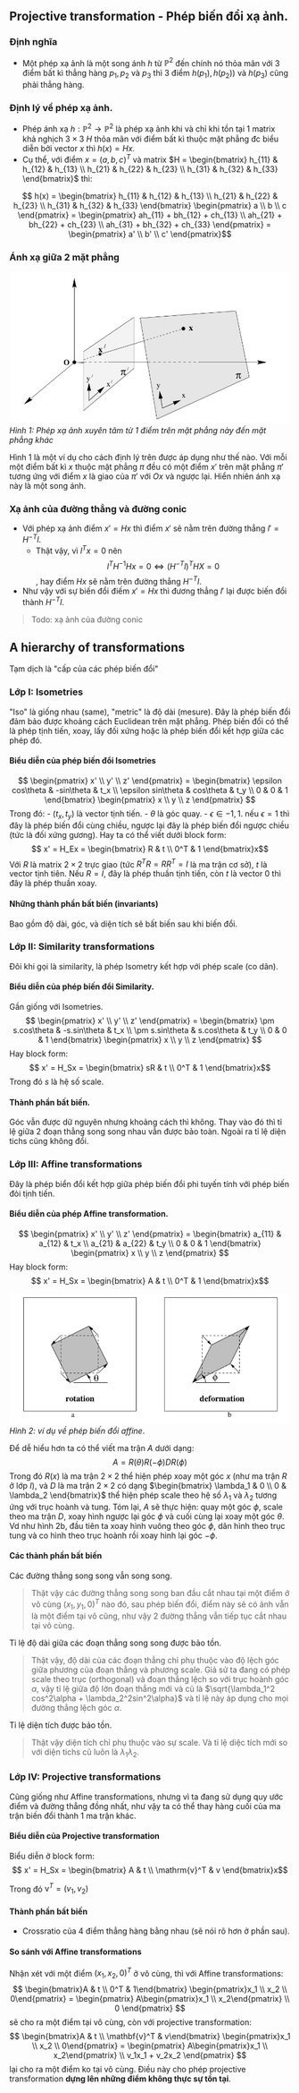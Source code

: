 ## Projective transformation - Phép biến đổi xạ ảnh.
### Định nghĩa
- Một phép xạ ảnh là một song ánh $h$ từ $\mathbb{P}^2$ đến chính nó thỏa mãn với 3 điểm bất kì thẳng hàng $p_1, p_2$ và $p_3$ thì 3 điểm $h(p_1), h(p_2))$ và $h(p_3)$ cũng phải thẳng hàng.
### Định lý về phép xạ ảnh.
- Phép ánh xạ $h: \mathbb{P}^2 \to \mathbb{P}^2$ là phép xạ ảnh khi và chỉ khi tồn tại 1 matrix khả nghịch $3 \times 3$ $H$ thỏa mãn với điểm bất kì thuộc mặt phẳng đc biểu diễn bởi vector $x$ thì $h(x) = Hx$.
- Cụ thể, với điểm $x = (a, b, c)^T$ và matrix $H = \begin{bmatrix}
    h_{11} & h_{12} & h_{13} \\
    h_{21} & h_{22} & h_{23} \\
    h_{31} & h_{32} & h_{33}
\end{bmatrix}$ thì:

$$ h(x) =
\begin{bmatrix}
    h_{11} & h_{12} & h_{13} \\
    h_{21} & h_{22} & h_{23} \\
    h_{31} & h_{32} & h_{33}
\end{bmatrix}
\begin{pmatrix} a \\ b \\ c \end{pmatrix}
= \begin{pmatrix}
    ah_{11} + bh_{12} + ch_{13} \\
    ah_{21} + bh_{22} + ch_{23} \\
    ah_{31} + bh_{32} + ch_{33}
\end{pmatrix}
= \begin{pmatrix} a' \\ b' \\ c' \end{pmatrix}$$

### Ánh xạ giữa 2 mặt phẳng
![central projection](./transformations-central-projection.png)
*Hình 1: Phép xạ ảnh xuyên tâm từ 1 điểm trên mặt phẳng này đến mặt phẳng khác*

Hình 1 là một ví dụ cho cách định lý trên được áp dụng như thế nào. Với mỗi một điểm bất kì $x$ thuộc mặt phẳng $\pi$ đều có một điểm $x'$ trên mặt phẳng $\pi'$ tương ứng với điểm $x$ là giao của $\pi'$ với $Ox$ và ngược lại. Hiển nhiên ánh xạ này là một song ánh.

### Xạ ảnh của đường thẳng và đường conic
- Với phép xạ ảnh điểm $x' = Hx$ thì điểm $x'$ sẽ nằm trên đường thẳng $l' = H^{-T}l$.
    + Thật vậy, vì $l^Tx = 0$ nên
    $$l^TH^{-1}Hx = 0 \iff (H^{-T}l)^THX = 0$$, hay điểm $Hx$ sẽ nằm trên đường thẳng $H^{-T}l$.
- Như vậy với sự biến đổi điếm $x' = Hx$ thì đương thẳng $l'$ lại được biến đổi thành $H^{-T}l$.
> Todo: xạ ảnh của đường conic

## A hierarchy of transformations
Tạm dịch là "cấp của các phép biến đổi"

### Lớp I: Isometries
"Iso" là giống nhau (same), "metric" là độ dài (mesure). Đây là phép biến đổi đảm bảo được khoảng cách Euclidean trên mặt phẳng. Phép biến đổi có thể là phép tịnh tiến, xoay, lấy đối xứng hoặc là phép biến đổi kết hợp giữa các phép đó.
#### Biểu diễn của phép biến đổi Isometries
$$
\begin{pmatrix} x' \\ y' \\ z' \end{pmatrix}
= \begin{bmatrix}
    \epsilon cos\theta & -sin\theta & t_x \\
    \epsilon sin\theta & cos\theta & t_y \\
    0 & 0 & 1
\end{bmatrix}
\begin{pmatrix} x \\ y \\ z \end{pmatrix}
$$
Trong đó:
    - $(t_x, t_y)$ là vector tịnh tiến.
    - $\theta$ là góc quay.
    - $\epsilon \in {-1, 1}$. nếu $\epsilon = 1$ thì đây là phép biến đổi cùng chiều, ngược lại đây là phép biến đổi ngược chiều (tức là đối xứng gương).
Hay ta có thể  viết dưới block form:
$$ x' = H_Ex = \begin{bmatrix}
R & t \\ 0^T & 1
\end{bmatrix}x$$
Với $R$ là matrix $2 \times 2$ trực giao (tức $R^TR = RR^T = I$ là ma trận cơ sở), $t$ là vector tịnh tiên. Nếu $R = I$, đây là phép thuần tịnh tiến, còn $t$ là vector 0 thì đây là phép thuần xoay.
#### Những thành phần bất biến (invariants)
Bao gồm độ dài, góc, và diện tích sẽ bất biến sau khi biến đổi.

### Lớp II: Similarity transformations
Đôi khi gọi là similarity, là phép Isometry kết hợp với phép scale (co dãn).
#### Biểu diễn của phép biến đổi Similarity.
Gần giống với Isometries.
$$
\begin{pmatrix} x' \\ y' \\ z' \end{pmatrix}
= \begin{bmatrix}
    \pm s.cos\theta & -s.sin\theta & t_x \\
    \pm s.sin\theta & s.cos\theta & t_y \\
    0 & 0 & 1
\end{bmatrix}
\begin{pmatrix} x \\ y \\ z \end{pmatrix}
$$
Hay block form:
$$ x' = H_Sx = \begin{bmatrix}
sR & t \\ 0^T & 1
\end{bmatrix}x$$
Trong đó $s$ là hệ số scale.

#### Thành phần bất biến.
Góc vẫn được dữ nguyên nhưng khoảng cách thì không. Thay vào đó thì tỉ lệ giữa 2 đoạn thẳng song song nhau vẫn được bảo toàn. Ngoài ra tỉ lệ diện tichs cũng không đổi.

### Lớp III: Affine transformations
Đây là phép biển đổi kết hợp giữa phép biến đổi phi tuyến tính với phép biến đỏi tịnh tiến.

#### Biểu diễn của phép Affine transformation.
$$
\begin{pmatrix} x' \\ y' \\ z' \end{pmatrix}
= \begin{bmatrix}
    a_{11} & a_{12} & t_x \\
    a_{21} & a_{22} & t_y \\
    0 & 0 & 1
\end{bmatrix}
\begin{pmatrix} x \\ y \\ z \end{pmatrix}
$$
Hay block form:
$$ x' = H_Sx = \begin{bmatrix}
A & t \\ 0^T & 1
\end{bmatrix}x$$

![Affine-transformation](transformations-affine-transformation.png)
*Hình 2: ví dụ về phép biến đổi affine*.

Để dễ hiểu hơn ta có thể viết ma trận $A$ dưới dạng:
$$A = R(\theta)R(-\phi)DR(\phi)$$
Trong đó $R(x)$ là ma trận $2\times2$ thể hiện phép xoay một góc $x$ (như ma trận $R$ ở lớp $I$), và $D$ là ma trận $2\times2$ có dạng $\begin{bmatrix}
    \lambda_1 & 0 \\
    0 & \lambda_2
\end{bmatrix}$ thể hiện phép scale theo hệ số $\lambda_1$ và $\lambda_2$ tương ứng với trục hoành và tung. Tóm lại, $A$ sẽ thực hiện: quay một góc $\phi$, scale theo ma trận $D$, xoay hình ngược lại góc $\phi$ và cuối cùng lại xoay một góc $\theta$. Vd như hình 2b, đầu tiên ta xoay hình vuông theo góc $\phi$, dãn hình theo trục tung và co hình theo trục hoành rồi xoay hình lại góc $-\phi$.

#### Các thành phần bất biến
Các đường thẳng song song vẫn song song.
> Thật vậy các đường thẳng song song ban đầu cắt nhau tại một điểm ở vô cùng $(x_1, y_1, 0)^T$ nào đó, sau phép biến đổi, điểm này sẽ có ảnh vẫn là một điểm tại vô cũng, như vậy 2 đường thẳng vẫn tiếp tục cắt nhau tại vô cùng.

Tỉ lệ độ dài giữa các đoạn thẳng song song được bảo tồn.
> Thật vậy, độ dài của các đoạn thẳng chỉ phụ thuộc vào độ lệch góc giữa phương của đoạn thẳng và phương scale. Giả sử ta đang có phép scale theo trục (orthogonal) và đoạn thẳng lệch so với trục hoành góc $\alpha$, vậy tỉ lệ giữa độ lớn đoạn thẳng mới và cũ là $\sqrt{\lambda_1^2 cos^2\alpha + \lambda_2^2sin^2\alpha}$ và tỉ lệ này áp dụng cho mọi đường thẳng lệch góc $\alpha$.

Tỉ lệ diện tích được bảo tồn.
> Thật vậy diện tích chỉ phụ thuộc vào sự scale. Và tỉ lệ diệc tích mới so với diện tichs cũ luôn là $\lambda_1\lambda_2$.

### Lớp IV: Projective transformations
Cũng giống như Affine transformations, nhưng vì ta đang sử dụng quy ước điểm và đường thẳng đồng nhất, như vậy ta có thể thay hàng cuối của ma trận biến đổi thành 1 ma trận khác.
#### Biểu diễn của Projective transformation
Biểu diễn ở block form:
$$ x' = H_Sx = \begin{bmatrix}
A & t \\ \mathrm{v}^T & v
\end{bmatrix}x$$

Trong đó $\mathrm{v}^T = (v_1, v_2)$
#### Thành phần bất biến
- Crossratio của 4 điểm thẳng hàng bằng nhau (sẽ nói rõ hơn ở phần sau).

#### So sánh với Affine transformations
Nhận xét với một điểm $(x_1, x_2, 0)^T$ ở vô cùng, thì với Affine transformations:
$$
\begin{bmatrix}A & t \\ 0^T & 1\end{bmatrix}
\begin{pmatrix}x_1 \\ x_2 \\ 0\end{pmatrix}
= \begin{pmatrix}
    A\begin{pmatrix}x_1 \\ x_2\end{pmatrix} \\
    0
\end{pmatrix}
$$
sẽ cho ra một điểm tại vô cùng, còn với projective transformation:
$$
\begin{bmatrix}A & t \\ \mathbf{v}^T & v\end{bmatrix}
\begin{pmatrix}x_1 \\ x_2 \\ 0\end{pmatrix}
= \begin{pmatrix}
    A\begin{pmatrix}x_1 \\ x_2\end{pmatrix} \\
    v_1x_1 + v_2x_2
\end{pmatrix}
$$
lại cho ra một điểm ko tại vô cùng. Điều này cho phép projective transformation **dựng lên những điểm không thực sự tồn tại**.